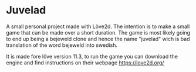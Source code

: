 # Juvelad

A small personal project made with Löve2d. The intention is to make a small game that can be made over a short duration.
The game is most likely going to end up being a bejeweld clone and hence the name "juvelad" wich is bad translation of the word bejeweld into swedish.

It is made fore löve version 11.3, to run the game you can download the engine and find instructions on their webpage https://love2d.org/

